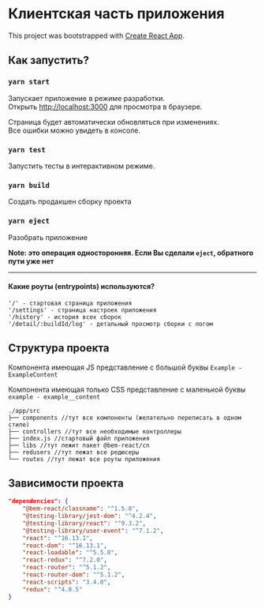 # Клиентская часть приложения

This project was bootstrapped with [Create React App](https://github.com/facebook/create-react-app).

## Как запустить?

### `yarn start`

Запускает приложение в режиме разработки.<br />
Открыть [http://localhost:3000](http://localhost:3000) для просмотра в браузере.

Страница будет автоматически обновляться при изменениях.<br />
Все ошибки можно увидеть в консоле.

### `yarn test`

Запустить тесты в интерактивном режиме.

### `yarn build`

Создать продакшен сборку проекта

### `yarn eject`

Разобрать приложение

**Note: это операция односторонняя. Если Вы сделали `eject`, обратного пути уже нет**

---

#### Какие роуты (entrypoints) используются?

```
'/' - стартовая страница приложения
'/settings' - страница настроек приложения
'/history' - история всех сборок
'/detail/:buildId/log' - детальный просмотр сборки с логом
```

## Структура проекта

Компонента имеющая JS представление с большой буквы
`Example - ExampleContent`

Компонента имеющая только CSS представление с маленькой буквы
`example - example__content`

```
./app/src
├── components //тут все компоненты (желательно переписать в одном стиле)
├── controllers //тут все необходимые контроллеры
├── index.js //стартовый файл приложения
├── libs //тут лежит пакет @bem-react/cn
├── redusers //тут лежат все редюсеры
└── routes //тут лежат все роуты приложения
```

## Зависимости проекта

```json
"dependencies": {
    "@bem-react/classname": "^1.5.8",
    "@testing-library/jest-dom": "^4.2.4",
    "@testing-library/react": "^9.3.2",
    "@testing-library/user-event": "^7.1.2",
    "react": "^16.13.1",
    "react-dom": "^16.13.1",
    "react-loadable": "^5.5.0",
    "react-redux": "^7.2.0",
    "react-router": "^5.1.2",
    "react-router-dom": "^5.1.2",
    "react-scripts": "3.4.0",
    "redux": "^4.0.5"
}
```
